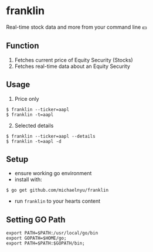 # franklin
Real-time stock data and more from your command line 💵

## Function
1. Fetches current price of Equity Security (Stocks)
2. Fetches real-time data about an Equity Security

## Usage
1. Price only
```shell
$ franklin --ticker=aapl
$ franklin -t=aapl
```

2. Selected details
```shell
$ franklin --ticker=aapl --details
$ franklin -t=aapl -d
```

## Setup
- ensure working go environment
- install with:
```
$ go get github.com/michaelnyu/franklin
```
- run ```franklin``` to your hearts content

## Setting GO Path
```shell
export PATH=$PATH:/usr/local/go/bin
export GOPATH=$HOME/go;
export PATH=$PATH:$GOPATH/bin;
```
